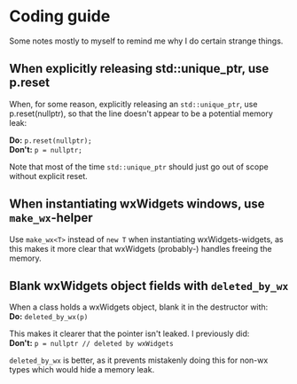 # Coding guide
Some notes mostly to myself to remind me why I do certain strange
things.

## When explicitly releasing std::unique_ptr, use p.reset
When, for some reason, explicitly releasing an `std::unique_ptr`, use
p.reset(nullptr), so that the line doesn't appear to be a potential memory leak:

**Do:** `p.reset(nullptr);`  
**Don't:** `p = nullptr;`

Note that most of the time `std::unique_ptr` should just go out of
scope without explicit reset.

## When instantiating wxWidgets windows, use `make_wx`-helper
Use `make_wx<T>` instead of `new T` when instantiating
wxWidgets-widgets, as this makes it more clear that wxWidgets
(probably-) handles freeing the memory.

## Blank wxWidgets object fields with `deleted_by_wx`
When a class holds a wxWidgets object, blank it in the
destructor with:  
**Do:** `deleted_by_wx(p)`

This makes it clearer that the pointer isn't leaked.
I previously did:  
**Don't:** `p = nullptr // deleted by wxWidgets`

`deleted_by_wx` is better, as it prevents mistakenly doing this for
non-wx types which would hide a memory leak.
